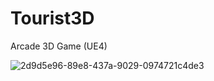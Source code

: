 # Tourist3D
Arcade 3D Game (UE4)

![2d9d5e96-89e8-437a-9029-0974721c4de3](https://user-images.githubusercontent.com/22642506/109039938-6ab50e80-76de-11eb-81b6-a3b5c432d291.jpg)
